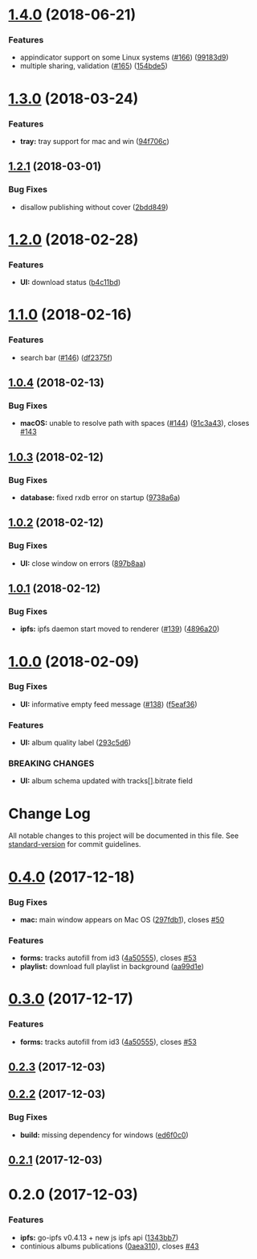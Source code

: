 # [1.4.0](https://github.com/pathephone/pathephone-desktop/compare/v1.3.0...v1.4.0) (2018-06-21)


### Features

* appindicator support on some Linux systems ([#166](https://github.com/pathephone/pathephone-desktop/issues/166)) ([99183d9](https://github.com/pathephone/pathephone-desktop/commit/99183d9))
* multiple sharing, validation ([#165](https://github.com/pathephone/pathephone-desktop/issues/165)) ([154bde5](https://github.com/pathephone/pathephone-desktop/commit/154bde5))

<a name="1.3.0"></a>
# [1.3.0](https://github.com/pathephone/pathephone-desktop/compare/v1.2.1...v1.3.0) (2018-03-24)


### Features

* **tray:** tray support for mac and win ([94f706c](https://github.com/pathephone/pathephone-desktop/commit/94f706c))

<a name="1.2.1"></a>
## [1.2.1](https://github.com/pathephone/pathephone-desktop/compare/v1.2.0...v1.2.1) (2018-03-01)


### Bug Fixes

* disallow publishing without cover ([2bdd849](https://github.com/pathephone/pathephone-desktop/commit/2bdd849))

<a name="1.2.0"></a>
# [1.2.0](https://github.com/pathephone/pathephone-desktop/compare/v1.1.0...v1.2.0) (2018-02-28)


### Features

* **UI:** download status ([b4c11bd](https://github.com/pathephone/pathephone-desktop/commit/b4c11bd))

<a name="1.1.0"></a>
# [1.1.0](https://github.com/pathephone/pathephone-desktop/compare/v1.0.4...v1.1.0) (2018-02-16)


### Features

* search bar ([#146](https://github.com/pathephone/pathephone-desktop/issues/146)) ([df2375f](https://github.com/pathephone/pathephone-desktop/commit/df2375f))

<a name="1.0.4"></a>
## [1.0.4](https://github.com/pathephone/pathephone-desktop/compare/v1.0.3...v1.0.4) (2018-02-13)


### Bug Fixes

* **macOS:** unable to resolve path with spaces ([#144](https://github.com/pathephone/pathephone-desktop/issues/144)) ([91c3a43](https://github.com/pathephone/pathephone-desktop/commit/91c3a43)), closes [#143](https://github.com/pathephone/pathephone-desktop/issues/143)

<a name="1.0.3"></a>
## [1.0.3](https://github.com/pathephone/pathephone-desktop/compare/v1.0.2...v1.0.3) (2018-02-12)


### Bug Fixes

* **database:** fixed rxdb error on startup ([9738a6a](https://github.com/pathephone/pathephone-desktop/commit/9738a6a))

<a name="1.0.2"></a>
## [1.0.2](https://github.com/pathephone/pathephone-desktop/compare/v1.0.1...v1.0.2) (2018-02-12)


### Bug Fixes

* **UI:** close window on errors ([897b8aa](https://github.com/pathephone/pathephone-desktop/commit/897b8aa))

<a name="1.0.1"></a>
## [1.0.1](https://github.com/pathephone/pathephone-desktop/compare/v1.0.0...v1.0.1) (2018-02-12)


### Bug Fixes

* **ipfs:** ipfs daemon start moved to renderer ([#139](https://github.com/pathephone/pathephone-desktop/issues/139)) ([4896a20](https://github.com/pathephone/pathephone-desktop/commit/4896a20))

<a name="1.0.0"></a>
# [1.0.0](https://github.com/pathephone/pathephone-desktop/compare/v0.5.1...v1.0.0) (2018-02-09)


### Bug Fixes

* **UI:** informative empty feed message ([#138](https://github.com/pathephone/pathephone-desktop/issues/138)) ([f5eaf36](https://github.com/pathephone/pathephone-desktop/commit/f5eaf36))


### Features

* **UI:** album quality label ([293c5d6](https://github.com/pathephone/pathephone-desktop/commit/293c5d6))


### BREAKING CHANGES

* **UI:** album schema updated with tracks[].bitrate field

# Change Log

All notable changes to this project will be documented in this file. See [standard-version](https://github.com/conventional-changelog/standard-version) for commit guidelines.

<a name="0.4.0"></a>
# [0.4.0](https://github.com/pathephone/pathephone-desktop/compare/v0.2.3...v0.4.0) (2017-12-18)


### Bug Fixes

* **mac:** main window appears on Mac OS ([297fdb1](https://github.com/pathephone/pathephone-desktop/commit/297fdb1)), closes [#50](https://github.com/pathephone/pathephone-desktop/issues/50)


### Features

* **forms:** tracks autofill from id3 ([4a50555](https://github.com/pathephone/pathephone-desktop/commit/4a50555)), closes [#53](https://github.com/pathephone/pathephone-desktop/issues/53)
* **playlist:** download full playlist in background ([aa99d1e](https://github.com/pathephone/pathephone-desktop/commit/aa99d1e))



<a name="0.3.0"></a>
# [0.3.0](https://github.com/pathephone/pathephone-desktop/compare/v0.2.3...v0.3.0) (2017-12-17)


### Features

* **forms:** tracks autofill from id3 ([4a50555](https://github.com/pathephone/pathephone-desktop/commit/4a50555)), closes [#53](https://github.com/pathephone/pathephone-desktop/issues/53)



<a name="0.2.3"></a>
## [0.2.3](https://github.com/pathephone/pathephone-desktop/compare/v0.2.2...v0.2.3) (2017-12-03)



<a name="0.2.2"></a>
## [0.2.2](https://github.com/pathephone/pathephone-desktop/compare/v0.2.1...v0.2.2) (2017-12-03)


### Bug Fixes

* **build:** missing dependency for windows ([ed6f0c0](https://github.com/pathephone/pathephone-desktop/commit/ed6f0c0))



<a name="0.2.1"></a>
## [0.2.1](https://github.com/pathephone/pathephone-desktop/compare/v0.2.0...v0.2.1) (2017-12-03)



<a name="0.2.0"></a>
# 0.2.0 (2017-12-03)


### Features

* **ipfs:** go-ipfs v0.4.13 + new js ipfs api ([1343bb7](https://github.com/pathephone/pathephone-desktop/commit/1343bb7))
* continious albums publications ([0aea310](https://github.com/pathephone/pathephone-desktop/commit/0aea310)), closes [#43](https://github.com/pathephone/pathephone-desktop/issues/43)
